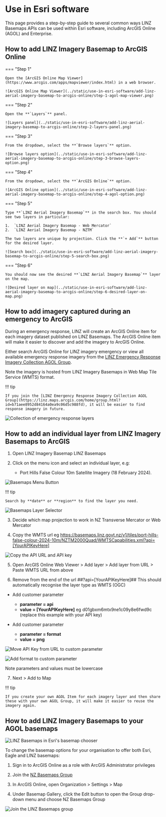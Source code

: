 # Use in Esri software

This page provides a step-by-step guide to several common ways LINZ Basemaps APIs can be used within Esri software, including ArcGIS Online (AGOL) and Enterprise.

## How to add LINZ Imagery Basemap to ArcGIS Online

=== "Step 1"

    Open the [ArcGIS Online Map Viewer](https://www.arcgis.com/apps/mapviewer/index.html) in a web browser.

    ![ArcGIS Online Map Viewer](../static/use-in-esri-software/add-linz-aerial-imagery-basemap-to-arcgis-online/step-1-agol-map-viewer.png)

=== "Step 2"

    Open the **`Layers`** panel.

    ![Layers panel](../static/use-in-esri-software/add-linz-aerial-imagery-basemap-to-arcgis-online/step-2-layers-panel.png)

=== "Step 3"

    From the dropdown, select the **`Browse layers`** option.

    ![Browse layers option](../static/use-in-esri-software/add-linz-aerial-imagery-basemap-to-arcgis-online/step-3-browse-layers-option.png)

=== "Step 4"

    From the dropdown, select the **`ArcGIS Online`** option.

    ![ArcGIS Online option](../static/use-in-esri-software/add-linz-aerial-imagery-basemap-to-arcgis-online/step-4-agol-option.png)

=== "Step 5"

    Type **`LINZ Aerial Imagery Basemap`** in the search box. You should see two layers in particular:

    1.  `LINZ Aerial Imagery Basemap - Web Mercator`
    2.  `LINZ Aerial Imagery Basemap - NZTM`

    The two layers are unique by projection. Click the **`+ Add`** button for the desired layer.

    ![Search box](../static/use-in-esri-software/add-linz-aerial-imagery-basemap-to-arcgis-online/step-5-search-box.png)

=== "Step 6"

    You should now see the desired **`LINZ Aerial Imagery Basemap`** layer on the map.

    ![Desired layer on map](../static/use-in-esri-software/add-linz-aerial-imagery-basemap-to-arcgis-online/step-6-desired-layer-on-map.png)

## How to add imagery captured during an emergency to ArcGIS

During an emergency response, LINZ will create an ArcGIS Online item for each imagery dataset published on LINZ Basemaps. The ArcGIS Online item will make it easier to discover and add the imagery to ArcGIS Online.

Either search ArcGIS Online for LINZ imagery emergency or view all available emergency response imagery from the [LINZ Emergency Response Imagery Collection AGOL Group](https://linz.maps.arcgis.com/home/group.html?id=b71aee8952d84164a0ea9c06d5c988fd).

Note the imagery is hosted from LINZ Imagery Basemaps in Web Map Tile Service (WMTS) format.

!!! tip

    If you join the [LINZ Emergency Response Imagery Collection AGOL Group](https://linz.maps.arcgis.com/home/group.html?id=b71aee8952d84164a0ea9c06d5c988fd), it will be easier to find response imagery in future.

![Collection of emergency response layers](../static/emergency-response-group.png)

## How to add an individual layer from LINZ Imagery Basemaps to ArcGIS

1. Open LINZ Imagery Basemap LINZ Basemaps

2. Click on the menu icon and select an individual layer, e.g:
   - Port Hills False Colour 10m Satellite Imagery (18 February 2024).

![Basemaps Menu Button](../static/basemaps-menu-button.png)

!!! tip

    Search by **date** or **region** to find the layer you need.

![Basemaps Layer Selector](../static/layer-selector.png)

3. Decide which map projection to work in NZ Transverse Mercator or Web Mercator

4. Copy the WMTS url eg https://basemaps.linz.govt.nz/v1/tiles/port-hills-false-colour-2024-10m/NZTM2000Quad/WMTSCapabilities.xml?api=[YourAPIKeyHere]

![Copy the API URL and API key](../static/copy-url-apikey.png)

5. Open ArcGIS Online Web Viewer > Add layer > Add layer from URL > Paste WMTS URL from above

6. Remove from the end of the url ##?api=[YourAPIKeyHere]## This should automatically recognise the layer type as WMTS (OGC)

- Add customer parameter

  - **parameter = api**
  - **value = [YourAPIKeyHere]** eg d01gbxm6mtx9ne1c09y8e6fwd9c (replace this example with your API key)

- Add customer parameter
  - **parameter = format**
  - **value = png**

![Move API Key from URL to custom parameter](../static/move-apikey-info.png)

![Add format to custom parameter](../static/custom-parameters.png)

Note parameters and values must be lowercase

7. Next > Add to Map

!!! tip

    If you create your own AGOL Item for each imagery layer and then share these with your own AGOL Group, it will make it easier to reuse the imagery again.

## How to add LINZ Imagery Basemaps to your AGOL basemaps

![LINZ Basemaps in Esri's basemap chooser](../static/basemaps-in-esri-chooser.png)

To change the basemap options for your organisation to offer both Esri, Eagle and LINZ basemaps:

1. Sign in to ArcGIS Online as a role with ArcGIS Administrator privileges

2. Join the [NZ Basemaps Group](https://arcgis.com/home/group.html?id=4033cd7bf65a443cbaf7e1cae0e76f59)

3. In ArcGIS Online, open Organization > Settings > Map

4. Under Basemap Gallery, click the Edit button to open the Group drop-down menu and choose NZ Basemaps Group

![Join the LINZ Basemaps group ](../static/LINZ-basemaps-group.png)
